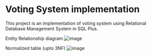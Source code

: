 # Voting System implementation
This project is an implementation of voting system using Relational Database Management System in SQL Plus.

Entity Relationship diagram
![image](https://github.com/shinieaggarwal72/voting-system-using-SQL-Plus/assets/116883436/fdbbc8f0-739d-4388-be20-7f34142ce6ed)

Normalized table (upto 3NF)
![image](https://github.com/shinieaggarwal72/voting-system-using-SQL-Plus/assets/116883436/60ae43ae-bd3f-4d7e-bbb5-250e7fd2035c)




